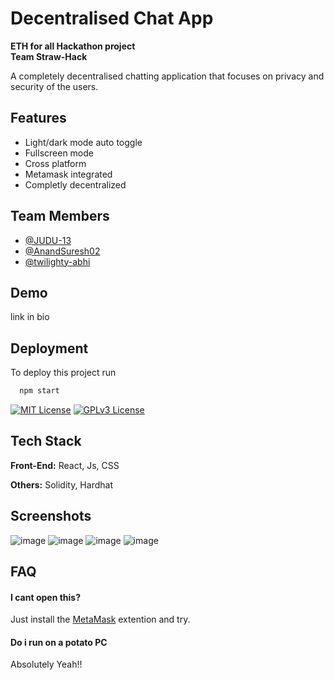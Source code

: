 
# Decentralised Chat App
**ETH for all Hackathon project** <br>
**Team Straw-Hack**


A completely decentralised chatting application that focuses on privacy and security of the users. 


## Features

- Light/dark mode auto toggle
- Fullscreen mode
- Cross platform
- Metamask integrated
- Completly decentralized 

## Team Members

- [@JUDU-13](https://github.com/JUDU-13)
- [@AnandSuresh02](https://github.com/AnandSuresh02)
- [@twilighty-abhi](https://github.com/twilighty-abhi)



## Demo
link in bio


## Deployment

To deploy this project run

```bash
  npm start
```




[![MIT License](https://img.shields.io/badge/License-MIT-green.svg)](https://choosealicense.com/licenses/mit/)
[![GPLv3 License](https://img.shields.io/badge/License-GPL%20v3-yellow.svg)](https://opensource.org/licenses/)


## Tech Stack

**Front-End:** React, Js, CSS

**Others:** Solidity, Hardhat


## Screenshots

![image](https://user-images.githubusercontent.com/79564956/219855575-1c98d34a-1895-4ce4-9bc5-2a5dc388feff.png)
![image](https://user-images.githubusercontent.com/79564956/219855589-ae09ac53-6b49-4ea6-842f-9c9c4ec05cd8.png)
![image](https://user-images.githubusercontent.com/79564956/219855634-37aac158-472b-4897-9f9c-7bfd77057d46.png)
![image](https://user-images.githubusercontent.com/79564956/219855775-1221d929-69c5-488a-903e-a5c8518d55a6.png)




## FAQ

#### I cant open this?

Just install the [MetaMask](https://metamask.io/) extention and try. 

#### Do i run on a potato PC

Absolutely Yeah!!
